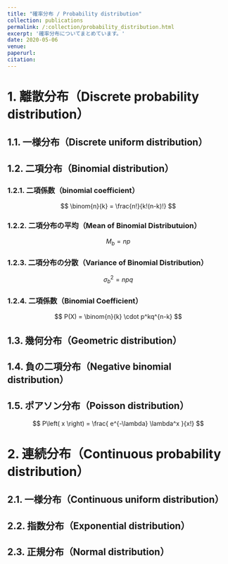 ```yaml
---
title: "確率分布 / Probability distribution"
collection: publications
permalink: /:collection/probability_distribution.html
excerpt: '確率分布についてまとめています。'
date: 2020-05-06
venue:
paperurl:
citation:
---
```

<!---
    [Unviased variance](basic_formulas.html#unviased_variance)
-->


# 1. 離散分布（Discrete probability distribution）

## 1.1. 一様分布（Discrete uniform distribution）

## 1.2. 二項分布（Binomial distribution）

### 1.2.1. 二項係数（binomial coefficient）

$$
\binom{n}{k} = \frac{n!}{k!(n-k)!}
$$


### 1.2.2. 二項分布の平均（Mean of Binomial Distributuion）

$$
M_b  = np
$$

### 1.2.3. 二項分布の分散（Variance of Binomial Distribution）


$$
\sigma^2 _b  = npq
$$


### 1.2.4. 二項係数（Binomial Coefficient）

$$
 P(X)  = \binom{n}{k} \cdot p^kq^{n-k}
$$


## 1.3. 幾何分布（Geometric distribution）

## 1.4. 負の二項分布（Negative binomial distribution）

## 1.5. ポアソン分布（Poisson distribution）


$$
P\left( x \right) = \frac{ e^{-\lambda}  \lambda^x }{x!}
$$



# 2. 連続分布（Continuous probability distribution）

## 2.1. 一様分布（Continuous uniform distribution）

## 2.2. 指数分布（Exponential distribution）

## 2.3. 正規分布（Normal distribution）
